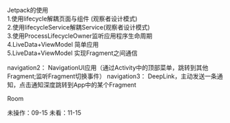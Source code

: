 Jetpack的使用  
  1.使用lifecycle解耦页面与组件 (观察者设计模式)  
  2.使用lifecycleService解耦Service(观察者设计模式)  
  3.使用ProcessLifecycleOwner监听应用程序生命周期    
  4.LiveData+ViewModel 简单应用   
  5.LiveData+ViewModel 实现Fragment之间通信   


navigation2：
NavigationUI应用（通过Activity中的顶部菜单，跳转到其他Fragment;监听Fragment切换事件）
navigation3：
  DeepLink，主动发送一条通知，点击通知深度跳转到App中的某个Fragment

Room

未操作：09-15 未看：11-15